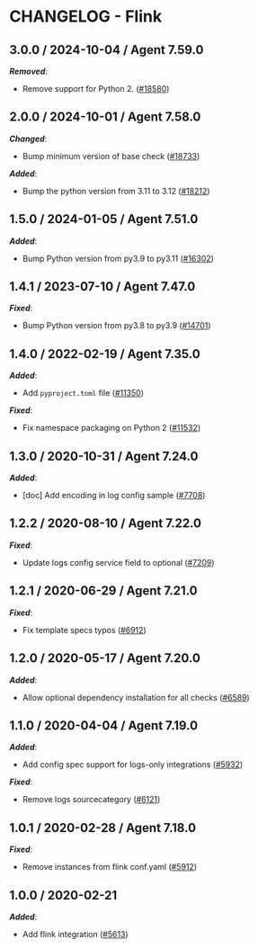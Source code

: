 # CHANGELOG - Flink

<!-- towncrier release notes start -->

## 3.0.0 / 2024-10-04 / Agent 7.59.0

***Removed***:

* Remove support for Python 2. ([#18580](https://github.com/DataDog/integrations-core/pull/18580))

## 2.0.0 / 2024-10-01 / Agent 7.58.0

***Changed***:

* Bump minimum version of base check ([#18733](https://github.com/DataDog/integrations-core/pull/18733))

***Added***:

* Bump the python version from 3.11 to 3.12 ([#18212](https://github.com/DataDog/integrations-core/pull/18212))

## 1.5.0 / 2024-01-05 / Agent 7.51.0

***Added***:

* Bump Python version from py3.9 to py3.11 ([#16302](https://github.com/DataDog/integrations-core/pull/16302))

## 1.4.1 / 2023-07-10 / Agent 7.47.0

***Fixed***:

* Bump Python version from py3.8 to py3.9 ([#14701](https://github.com/DataDog/integrations-core/pull/14701))

## 1.4.0 / 2022-02-19 / Agent 7.35.0

***Added***:

* Add `pyproject.toml` file ([#11350](https://github.com/DataDog/integrations-core/pull/11350))

***Fixed***:

* Fix namespace packaging on Python 2 ([#11532](https://github.com/DataDog/integrations-core/pull/11532))

## 1.3.0 / 2020-10-31 / Agent 7.24.0

***Added***:

* [doc] Add encoding in log config sample ([#7708](https://github.com/DataDog/integrations-core/pull/7708))

## 1.2.2 / 2020-08-10 / Agent 7.22.0

***Fixed***:

* Update logs config service field to optional ([#7209](https://github.com/DataDog/integrations-core/pull/7209))

## 1.2.1 / 2020-06-29 / Agent 7.21.0

***Fixed***:

* Fix template specs typos ([#6912](https://github.com/DataDog/integrations-core/pull/6912))

## 1.2.0 / 2020-05-17 / Agent 7.20.0

***Added***:

* Allow optional dependency installation for all checks ([#6589](https://github.com/DataDog/integrations-core/pull/6589))

## 1.1.0 / 2020-04-04 / Agent 7.19.0

***Added***:

* Add config spec support for logs-only integrations ([#5932](https://github.com/DataDog/integrations-core/pull/5932))

***Fixed***:

* Remove logs sourcecategory ([#6121](https://github.com/DataDog/integrations-core/pull/6121))

## 1.0.1 / 2020-02-28 / Agent 7.18.0

***Fixed***:

* Remove instances from flink conf.yaml ([#5912](https://github.com/DataDog/integrations-core/pull/5912))

## 1.0.0 / 2020-02-21

***Added***:

* Add flink integration ([#5613](https://github.com/DataDog/integrations-core/pull/5613))
